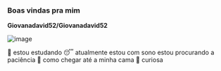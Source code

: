 ### Boas vindas pra mim 


**Giovanadavid52/Giovanadavid52**

![image](https://github.com/Giovanadavid52/Giovanadavid52/assets/144158988/89a415cb-3259-4c7e-bec8-58e074c6db10)


📓 estou estudando 
😴 atualmente estou com sono 
estou procurando a paciência 
🛌 como chegar até a minha cama
🙂 curiosa 
